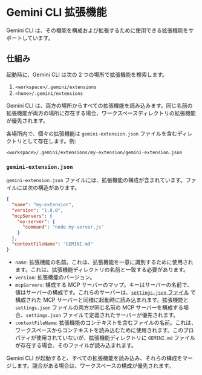 # Gemini CLI 拡張機能

Gemini CLI は、その機能を構成および拡張するために使用できる拡張機能をサポートしています。

## 仕組み

起動時に、Gemini CLI は次の 2 つの場所で拡張機能を検索します。

1.  `<workspace>/.gemini/extensions`
2.  `<home>/.gemini/extensions`

Gemini CLI は、両方の場所からすべての拡張機能を読み込みます。同じ名前の拡張機能が両方の場所に存在する場合、ワークスペースディレクトリの拡張機能が優先されます。

各場所内で、個々の拡張機能は `gemini-extension.json` ファイルを含むディレクトリとして存在します。例:

`<workspace>/.gemini/extensions/my-extension/gemini-extension.json`

### `gemini-extension.json`

`gemini-extension.json` ファイルには、拡張機能の構成が含まれています。ファイルには次の構造があります。

```json
{
  "name": "my-extension",
  "version": "1.0.0",
  "mcpServers": {
    "my-server": {
      "command": "node my-server.js"
    }
  },
  "contextFileName": "GEMINI.md"
}
```

- `name`: 拡張機能の名前。これは、拡張機能を一意に識別するために使用されます。これは、拡張機能ディレクトリの名前と一致する必要があります。
- `version`: 拡張機能のバージョン。
- `mcpServers`: 構成する MCP サーバーのマップ。キーはサーバーの名前で、値はサーバーの構成です。これらのサーバーは、[`settings.json` ファイル](./cli/configuration.md) で構成された MCP サーバーと同様に起動時に読み込まれます。拡張機能と `settings.json` ファイルの両方が同じ名前の MCP サーバーを構成する場合、`settings.json` ファイルで定義されたサーバーが優先されます。
- `contextFileName`: 拡張機能のコンテキストを含むファイルの名前。これは、ワークスペースからコンテキストを読み込むために使用されます。このプロパティが使用されていないが、拡張機能ディレクトリに `GEMINI.md` ファイルが存在する場合、そのファイルが読み込まれます。

Gemini CLI が起動すると、すべての拡張機能を読み込み、それらの構成をマージします。競合がある場合は、ワークスペースの構成が優先されます。